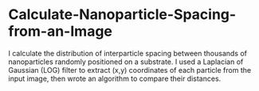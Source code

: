 # Calculate-Nanoparticle-Spacing-from-an-Image
I calculate the distribution of interparticle spacing between thousands of nanoparticles randomly positioned on a substrate. I used a Laplacian of Gaussian (LOG) filter to extract (x,y) coordinates of each particle from the input image, then wrote an algorithm to compare their distances. 
